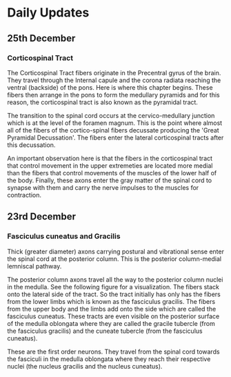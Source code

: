 # Daily Updates
## 25th December
### Corticospinal Tract
The Corticospinal Tract fibers originate in the Precentral gyrus of the brain. They travel through the Internal capule and the corona radiata reaching the ventral (backside) of the pons. Here is where this chapter begins. These fibers then arrange in the pons to form the medullary pyramids and for this reason, the corticospinal tract is also known as the pyramidal tract.

The transition to the spinal cord occurs at the cervico-medullary junction which is at the level of the foramen magnum. This is the point where almost all of the fibers of the cortico-spinal fibers decussate producing the 'Great Pyramidal Decussation'. The fibers enter the lateral corticospinal tracts after this decussation.

An important observation here is that the fibers in the corticospinal tract that control movement in the upper extremeties are located more medial than the fibers that control movements of the muscles of the lower half of the body. Finally, these axons enter the gray matter of the spinal cord to synapse with them and carry the nerve impulses to the muscles for contraction.

## 23rd December
### Fasciculus cuneatus and Gracilis

Thick (greater diameter) axons carrying postural and vibrational sense enter the spinal cord at the posterior column. This is the posterior column-medial lemniscal pathway.

The posterior column axons travel all the way to the posterior column nuclei in the medulla. See the following figure for a visualization. The fibers stack onto the lateral side of the tract. So the tract initially has only has the fibers from the lower limbs which is known as the fasciculus gracilis. The fibers from the upper body and the limbs add onto the side which are called the fasciculus cuneatus. These tracts are even visible on the posterior surface of the medulla oblongata where they are called the gracile tubercle (from the fasciculus gracilis) and the cuneate tubercle (from the fasciculus cuneatus).

These are the first order neurons. They travel from the spinal cord towards the fasciculi in the medulla oblongata where they reach their respective nuclei (the nucleus gracilis and the nucleus cuneatus).

<!-- [Home](/files/img.png) -->